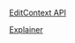 [EditContext API](https://w3c.github.io/editing/docs/EditContext/index.html)

[Explainer](explainer.md)

